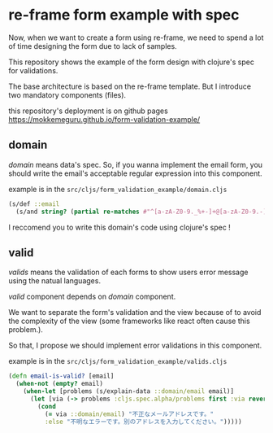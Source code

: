 # re-frame form example with spec

Now, when we want to create a form using re-frame, we need to spend a lot of time designing the form due to lack of samples.

This repository shows the example of the form design with clojure's spec for validations.

The base architecture is based on the re-frame template.
But I introduce two mandatory components (files).

this repository's deployment is on github pages https://mokkemeguru.github.io/form-validation-example/
## domain

_domain_ means data's spec. So, if you wanna implement the email form, you should write the email's acceptable regular expression into this component.

example is in the `src/cljs/form_validation_example/domain.cljs`

```clojure
(s/def ::email
  (s/and string? (partial re-matches #"^[a-zA-Z0-9._%+-]+@[a-zA-Z0-9.-]+\.[a-zA-Z]{2,63}$")))
```

I reccomend you to write this domain's code using clojure's spec !

## valid

_valids_ means the validation of each forms to show users error message using the natual languages.

_valid_ component depends on _domain_ component.

We want to separate the form's validation and the view because of to avoid the complexity of the view (some frameworks like react often cause this problem.).

So that, I propose we should implement error validations in this component.

example is in the `src/cljs/form_validation_example/valids.cljs`

```clojure
(defn email-is-valid? [email]
  (when-not (empty? email)
    (when-let [problems (s/explain-data ::domain/email email)]
      (let [via (-> problems :cljs.spec.alpha/problems first :via reverse first)]
        (cond
          (= via ::domain/email) "不正なメールアドレスです。"
          :else "不明なエラーです。別のアドレスを入力してください。")))))

```

